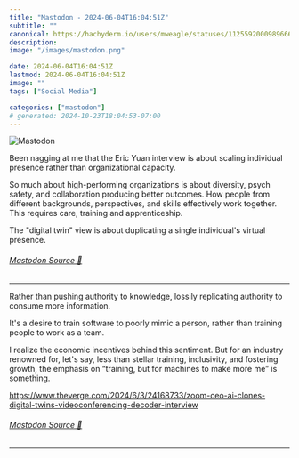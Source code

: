 ```yaml
---
title: "Mastodon - 2024-06-04T16:04:51Z"
subtitle: ""
canonical: https://hachyderm.io/users/mweagle/statuses/112559200098966687
description:
image: "/images/mastodon.png"

date: 2024-06-04T16:04:51Z
lastmod: 2024-06-04T16:04:51Z
image: ""
tags: ["Social Media"]

categories: ["mastodon"]
# generated: 2024-10-23T18:04:53-07:00
---
```

![Mastodon](/images/mastodon.png)

<p>Been nagging at me that the Eric Yuan interview is about scaling individual presence rather than organizational capacity. </p><p>So much about high-performing organizations is about diversity, psych safety, and collaboration producing better outcomes. How people from different backgrounds, perspectives, and skills effectively work together. This requires care, training and apprenticeship.</p><p>The &quot;digital twin&quot; view is about duplicating a single individual&#39;s virtual presence.</p>


###### [Mastodon Source 🐘](https://hachyderm.io/@mweagle/112559200098966687)

___

<p>Rather than pushing authority to knowledge, lossily replicating authority to consume more information.</p><p>It&#39;s a desire to train software to poorly mimic a person, rather than training people to work as a team.</p><p>I realize the economic incentives behind this sentiment. But for an industry renowned for, let&#39;s say, less than stellar training, inclusivity, and fostering growth, the emphasis on “training, but for machines to make more me” is something.</p><p><a href="https://www.theverge.com/2024/6/3/24168733/zoom-ceo-ai-clones-digital-twins-videoconferencing-decoder-interview" target="_blank" rel="nofollow noopener noreferrer" translate="no"><span class="invisible">https://www.</span><span class="ellipsis">theverge.com/2024/6/3/24168733</span><span class="invisible">/zoom-ceo-ai-clones-digital-twins-videoconferencing-decoder-interview</span></a></p>


###### [Mastodon Source 🐘](https://hachyderm.io/@mweagle/112559231769980911)

___
